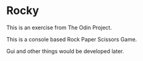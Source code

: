 # Rocky

This is an exercise from The Odin Project.

This is a console based Rock Paper Scissors Game. 

Gui and other things would be developed later.